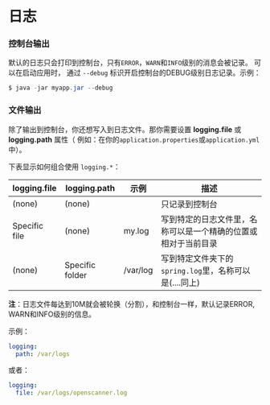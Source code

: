 日志
================
### 控制台输出
默认的日志只会打印到控制台，只有`ERROR`，`WARN`和`INFO`级别的消息会被记录。 可以在启动应用时，
通过 `--debug` 标识开启控制台的DEBUG级别日志记录。示例：
```powershell
$ java -jar myapp.jar --debug
```

### 文件输出
除了输出到控制台，你还想写入到日志文件。那你需要设置 **logging.file** 或 **logging.path** 属性（ 例如：在你的`application.properties`或`application.yml`中）。

下表显示如何组合使用 `logging.*`：

logging.file|logging.path|示例|描述
------------|------------|----|------
(none)|(none)||只记录到控制台
Specific file|(none)|my.log|写到特定的日志文件里，名称可以是一个精确的位置或相对于当前目录
(none)|Specific folder|/var/log|写到特定文件夹下的`spring.log`里，名称可以是(....同上)

**注**：日志文件每达到10M就会被轮换（分割），和控制台一样，默认记录ERROR, WARN和INFO级别的信息。

示例：
```yml
logging:
  path: /var/logs
```
或者：
```yml
logging:
  file: /var/logs/openscanner.log
```
